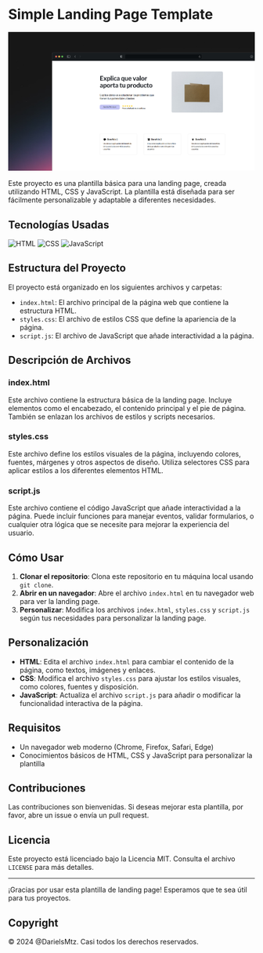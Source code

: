 # Simple Landing Page Template

![Preview de la Landing Page](preview.jpeg)

Este proyecto es una plantilla básica para una landing page, creada utilizando HTML, CSS y JavaScript. La plantilla está diseñada para ser fácilmente personalizable y adaptable a diferentes necesidades.

## Tecnologías Usadas

![HTML](https://img.shields.io/badge/HTML-5-orange)
![CSS](https://img.shields.io/badge/CSS-3-blue)
![JavaScript](https://img.shields.io/badge/JavaScript-ES6-yellow)

## Estructura del Proyecto

El proyecto está organizado en los siguientes archivos y carpetas:

- `index.html`: El archivo principal de la página web que contiene la estructura HTML.
- `styles.css`: El archivo de estilos CSS que define la apariencia de la página.
- `script.js`: El archivo de JavaScript que añade interactividad a la página.

## Descripción de Archivos

### index.html

Este archivo contiene la estructura básica de la landing page. Incluye elementos como el encabezado, el contenido principal y el pie de página. También se enlazan los archivos de estilos y scripts necesarios.

### styles.css

Este archivo define los estilos visuales de la página, incluyendo colores, fuentes, márgenes y otros aspectos de diseño. Utiliza selectores CSS para aplicar estilos a los diferentes elementos HTML.

### script.js

Este archivo contiene el código JavaScript que añade interactividad a la página. Puede incluir funciones para manejar eventos, validar formularios, o cualquier otra lógica que se necesite para mejorar la experiencia del usuario.

## Cómo Usar

1. **Clonar el repositorio**: Clona este repositorio en tu máquina local usando `git clone`.
2. **Abrir en un navegador**: Abre el archivo `index.html` en tu navegador web para ver la landing page.
3. **Personalizar**: Modifica los archivos `index.html`, `styles.css` y `script.js` según tus necesidades para personalizar la landing page.

## Personalización

- **HTML**: Edita el archivo `index.html` para cambiar el contenido de la página, como textos, imágenes y enlaces.
- **CSS**: Modifica el archivo `styles.css` para ajustar los estilos visuales, como colores, fuentes y disposición.
- **JavaScript**: Actualiza el archivo `script.js` para añadir o modificar la funcionalidad interactiva de la página.

## Requisitos

- Un navegador web moderno (Chrome, Firefox, Safari, Edge)
- Conocimientos básicos de HTML, CSS y JavaScript para personalizar la plantilla

## Contribuciones

Las contribuciones son bienvenidas. Si deseas mejorar esta plantilla, por favor, abre un issue o envía un pull request.

## Licencia

Este proyecto está licenciado bajo la Licencia MIT. Consulta el archivo `LICENSE` para más detalles.

---

¡Gracias por usar esta plantilla de landing page! Esperamos que te sea útil para tus proyectos.

## Copyright

© 2024 @DarielsMtz. Casi todos los derechos reservados.
